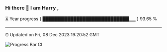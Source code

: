 ### Hi there 👋 I am Harry , 

⏳ Year progress { ████████████████████████████▁▁ } 93.65 %

---

⏰ Updated on Fri, 08 Dec 2023 19:20:52 GMT

![Progress Bar CI](https://github.com/duykhang68/duykhang68/workflows/Progress%20Bar%20CI/badge.svg)
